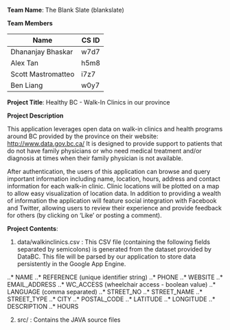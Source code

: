 **Team Name**: The Blank Slate (blankslate)

**Team Members**

Name | CS ID
---- | -----
Dhananjay Bhaskar | w7d7
Alex Tan | h5m8
Scott Mastromatteo | i7z7
Ben Liang | w0y7

**Project Title**: Healthy BC - Walk-In Clinics in our province

**Project Description**

This application leverages open data on walk-in clinics and health programs around BC provided by the province on their website: http://www.data.gov.bc.ca/ 
It is designed to provide support to patients that do not have family physicians or who need medical treatment and/or diagnosis at times when their family physician is not available.

After authentication, the users of this application can browse and query important information including name, location, hours, address and contact information for each walk-in clinic. Clinic locations will be plotted on a map to allow easy visualization of location data. In addition to providing a wealth of information the application will feature social integration with Facebook and Twitter, allowing users to review their experience and provide feedback for others (by clicking on ‘Like’ or posting a comment).

**Project Contents**:

1. data/walkinclinics.csv : This CSV file (containing the following fields separated by semicolons) is generated from the dataset provided by DataBC. This file will be parsed by our application to store data persistently in the Google App Engine.

..* NAME 
..* REFERENCE (unique identifier string)
..* PHONE
..* WEBSITE
..* EMAIL_ADDRESS
..* WC_ACCESS (wheelchair access - boolean value)
..* LANGUAGE (comma separated)
..* STREET_NO
..* STREET_NAME
..* STREET_TYPE
..* CITY
..* POSTAL_CODE
..* LATITUDE
..* LONGITUDE
..* DESCRIPTION
..* HOURS

2. src/ : Contains the JAVA source files
